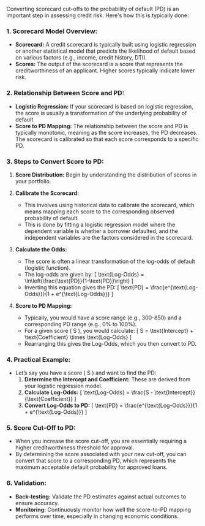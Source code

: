 Converting scorecard cut-offs to the probability of default (PD) is an important step in assessing credit risk. Here's how this is typically done:

### 1. **Scorecard Model Overview:**
   - **Scorecard:** A credit scorecard is typically built using logistic regression or another statistical model that predicts the likelihood of default based on various factors (e.g., income, credit history, DTI).
   - **Scores:** The output of the scorecard is a score that represents the creditworthiness of an applicant. Higher scores typically indicate lower risk.

### 2. **Relationship Between Score and PD:**
   - **Logistic Regression:** If your scorecard is based on logistic regression, the score is usually a transformation of the underlying probability of default.
   - **Score to PD Mapping:** The relationship between the score and PD is typically monotonic, meaning as the score increases, the PD decreases. The scorecard is calibrated so that each score corresponds to a specific PD.

### 3. **Steps to Convert Score to PD:**

   1. **Score Distribution:** Begin by understanding the distribution of scores in your portfolio.
   
   2. **Calibrate the Scorecard:** 
      - This involves using historical data to calibrate the scorecard, which means mapping each score to the corresponding observed probability of default.
      - This is done by fitting a logistic regression model where the dependent variable is whether a borrower defaulted, and the independent variables are the factors considered in the scorecard.
   
   3. **Calculate the Odds:** 
      - The score is often a linear transformation of the log-odds of default (logistic function).
      - The log-odds are given by:
        \[
        \text{Log-Odds} = \ln\left(\frac{\text{PD}}{1-\text{PD}}\right)
        \]
      - Inverting this equation gives the PD:
        \[
        \text{PD} = \frac{e^{\text{Log-Odds}}}{1 + e^{\text{Log-Odds}}}
        \]
   
   4. **Score to PD Mapping:**
      - Typically, you would have a score range (e.g., 300-850) and a corresponding PD range (e.g., 0% to 100%).
      - For a given score \( S \), you would calculate:
        \[
        S = \text{Intercept} + \text{Coefficient} \times \text{Log-Odds}
        \]
      - Rearranging this gives the Log-Odds, which you then convert to PD.

### 4. **Practical Example:**
   - Let’s say you have a score \( S \) and want to find the PD:
     1. **Determine the Intercept and Coefficient:** These are derived from your logistic regression model.
     2. **Calculate Log-Odds:**
        \[
        \text{Log-Odds} = \frac{S - \text{Intercept}}{\text{Coefficient}}
        \]
     3. **Convert Log-Odds to PD:**
        \[
        \text{PD} = \frac{e^{\text{Log-Odds}}}{1 + e^{\text{Log-Odds}}}
        \]

### 5. **Score Cut-Off to PD:**
   - When you increase the score cut-off, you are essentially requiring a higher creditworthiness threshold for approval.
   - By determining the score associated with your new cut-off, you can convert that score to a corresponding PD, which represents the maximum acceptable default probability for approved loans.

### 6. **Validation:**
   - **Back-testing:** Validate the PD estimates against actual outcomes to ensure accuracy.
   - **Monitoring:** Continuously monitor how well the score-to-PD mapping performs over time, especially in changing economic conditions.
